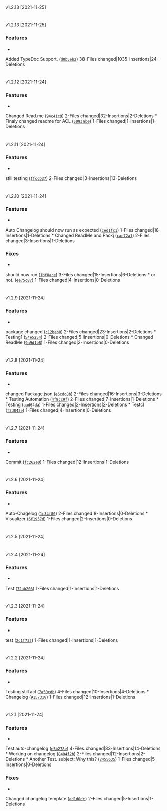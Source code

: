 #
v1.2.13
[2021-11-25]




#
v1.2.13
[2021-11-25]

### Features

*
Added TypeDoc Support.
([`d0b5eb2`](https://github.com/Kaimodo/screeps-typescript-starter-modded/commit/d0b5eb2e28c2a77114cb2ca74ced05169ff0cbaf))
38-Files changed|1035-Insertions|24-Deletions



#
v1.2.12
[2021-11-24]

### Features

*
Changed Read.me
([`94c41c9`](https://github.com/Kaimodo/screeps-typescript-starter-modded/commit/94c41c982c9bcf5d9159bf049270e23d134bea35))
2-Files changed|32-Insertions|2-Deletions
*
Finaly changed readme for ACL
([`5093abe`](https://github.com/Kaimodo/screeps-typescript-starter-modded/commit/5093abe3ff0cf2ccdc4306d16f5287a423be0293))
1-Files changed|1-Insertions|1-Deletions



#
v1.2.11
[2021-11-24]

### Features

*
still testing
([`ffccb37`](https://github.com/Kaimodo/screeps-typescript-starter-modded/commit/ffccb37f36d12d259bd8643af6d5d08e42ec1b2b))
2-Files changed|3-Insertions|13-Deletions



#
v1.2.10
[2021-11-24]

### Features

*
Auto Changelog should now run as expected
([`ced1fc1`](https://github.com/Kaimodo/screeps-typescript-starter-modded/commit/ced1fc1766fb193cb44ec85acedd118836a60d9e))
1-Files changed|18-Insertions|1-Deletions
*
Changed ReadMe and Packj
([`cae72a1`](https://github.com/Kaimodo/screeps-typescript-starter-modded/commit/cae72a1e36bcd5e0353b9e5c9653f5a82f812085))
2-Files changed|3-Insertions|1-Deletions

### Fixes

*
should now run
([`1bf0ace`](https://github.com/Kaimodo/screeps-typescript-starter-modded/commit/1bf0acec6a8bb08fe4998161d8ec46bede7a2b64))
3-Files changed|15-Insertions|6-Deletions
*
or not.
([`ee75c87`](https://github.com/Kaimodo/screeps-typescript-starter-modded/commit/ee75c8746bb9ebf7cc902eb149860e9daadf2a95))
1-Files changed|4-Insertions|0-Deletions


#
v1.2.9
[2021-11-24]

### Features

*
package changed
([`c12beb0`](https://github.com/Kaimodo/screeps-typescript-starter-modded/commit/c12beb03a764cf69ab8476a8858381ba11cf22e1))
2-Files changed|23-Insertions|2-Deletions
*
Testing1
([`54e5254`](https://github.com/Kaimodo/screeps-typescript-starter-modded/commit/54e525460394fd57ea68804555d4ffaea5e048b9))
2-Files changed|5-Insertions|0-Deletions
*
Changed ReadMe
([`9a9d1b8`](https://github.com/Kaimodo/screeps-typescript-starter-modded/commit/9a9d1b8f04643ab3508570cf970549bd1487986c))
1-Files changed|2-Insertions|0-Deletions



#
v1.2.8
[2021-11-24]

### Features

*
changed Package.json
([`e6cdd8b`](https://github.com/Kaimodo/screeps-typescript-starter-modded/commit/e6cdd8beefe7b080ce68f313bdd3e1527214ce80))
2-Files changed|16-Insertions|3-Deletions
*
Testing Automation
([`4f8cc9f`](https://github.com/Kaimodo/screeps-typescript-starter-modded/commit/4f8cc9f206f135b07adb7648fb0015687a7d7d7c))
2-Files changed|7-Insertions|1-Deletions
*
Testing
([`aad64da`](https://github.com/Kaimodo/screeps-typescript-starter-modded/commit/aad64dac0a24ebb4bfef3b3300ef768b43b40e97))
1-Files changed|2-Insertions|2-Deletions
*
Testcl
([`f2d842e`](https://github.com/Kaimodo/screeps-typescript-starter-modded/commit/f2d842ef3dd1eb0351bcf91a92b414487cd07b0c))
1-Files changed|4-Insertions|0-Deletions



#
v1.2.7
[2021-11-24]

### Features

*
Commit
([`fc262e0`](https://github.com/Kaimodo/screeps-typescript-starter-modded/commit/fc262e0ab7918edc1a8aa868d5464bf66f751f23))
1-Files changed|12-Insertions|1-Deletions



#
v1.2.6
[2021-11-24]

### Features

*
Auto-Chagelog
([`1c34f80`](https://github.com/Kaimodo/screeps-typescript-starter-modded/commit/1c34f80bcbdd7b947d0a072038ef9d84289c8c50))
2-Files changed|8-Insertions|0-Deletions
*
Visualizer
([`6f1957d`](https://github.com/Kaimodo/screeps-typescript-starter-modded/commit/6f1957d8983cf4c69e328a6b7333d5874f432a9d))
1-Files changed|2-Insertions|0-Deletions



#
v1.2.5
[2021-11-24]




#
v1.2.4
[2021-11-24]

### Features

*
Test
([`72ab208`](https://github.com/Kaimodo/screeps-typescript-starter-modded/commit/72ab2085313a4850402f6bee908de0a90759c07e))
1-Files changed|1-Insertions|1-Deletions



#
v1.2.3
[2021-11-24]

### Features

*
test
([`2c1f732`](https://github.com/Kaimodo/screeps-typescript-starter-modded/commit/2c1f732108e77db4d34c52c812eac606f44444c5))
1-Files changed|1-Insertions|1-Deletions



#
v1.2.2
[2021-11-24]

### Features

*
Testing still acl
([`7a50cdb`](https://github.com/Kaimodo/screeps-typescript-starter-modded/commit/7a50cdb6a9b1419b0f17f549eacd263837bc7ee6))
4-Files changed|10-Insertions|4-Deletions
*
Changelog
([`9157318`](https://github.com/Kaimodo/screeps-typescript-starter-modded/commit/9157318a6963b31dce6786e0944c30a23b9bae5d))
1-Files changed|12-Insertions|1-Deletions



#
v1.2.1
[2021-11-24]

### Features

*
Test auto-changelog
([`e5b278e`](https://github.com/Kaimodo/screeps-typescript-starter-modded/commit/e5b278e942fb2a580b54a7816b9002772fcf84a7))
4-Files changed|83-Insertions|14-Deletions
*
Working on changelog
([`8404f2b`](https://github.com/Kaimodo/screeps-typescript-starter-modded/commit/8404f2b801f6283b04897f38f7a559381f8b7f4b))
2-Files changed|12-Insertions|2-Deletions
*
Another Test. subject: Why this?
([`2455635`](https://github.com/Kaimodo/screeps-typescript-starter-modded/commit/2455635892acbd46e98978808eb8f8c7e434aacb))
1-Files changed|5-Insertions|0-Deletions

### Fixes

*
Changed changelog template
([`ad1d0dc`](https://github.com/Kaimodo/screeps-typescript-starter-modded/commit/ad1d0dc9efb5b3e829ec29d6212dc4cc68a82d15))
2-Files changed|5-Insertions|1-Deletions


